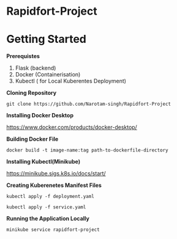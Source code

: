 # Rapidfort-Project

# Getting Started  
**Prerequistes**  
1. Flask (backend)
2. Docker (Containerisation)
3. Kubectl ( for Local Kuberentes Deployment)

**Cloning Repository**  
  
```git clone https://github.com/Narotam-singh/Rapidfort-Project```  

**Installing Docker Desktop**  

  https://www.docker.com/products/docker-desktop/

**Building Docker File**

```docker build -t image-name:tag path-to-dockerfile-directory```

**Installing Kubectl(Minikube)**  

  https://minikube.sigs.k8s.io/docs/start/  
  
**Creating Kuberenetes Manifest Files**  

  ```kubectl apply -f deployment.yaml``` 
  
  ```kubectl apply -f service.yaml```
  
**Running the Application Locally**  

  ```minikube service rapidfort-project```
  
  
  


